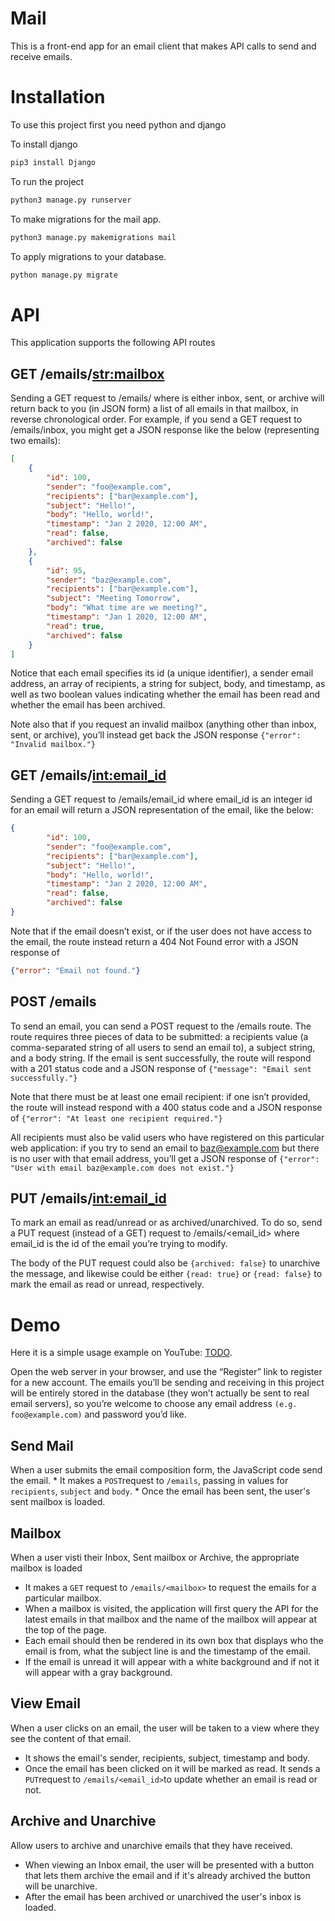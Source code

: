 # Mail

This is a front-end app for an email client that makes API calls to send and receive emails.

# Installation 

To use this project first you need python and django

To install django
```bash
pip3 install Django
```

To run the project
```bash
python3 manage.py runserver
```

To make migrations for the mail app.
```bash
python3 manage.py makemigrations mail
```

To apply migrations to your database.
```bash
python manage.py migrate
```

# API

This application supports the following API routes

## GET /emails/<str:mailbox>

Sending a GET request to /emails/<mailbox> where <mailbox> is either inbox, sent, or archive will return back to you (in JSON form) a list of all emails in that mailbox, in reverse chronological order. For example, if you send a GET request to /emails/inbox, you might get a JSON response like the below (representing two emails):
```json
[
    {
        "id": 100,
        "sender": "foo@example.com",
        "recipients": ["bar@example.com"],
        "subject": "Hello!",
        "body": "Hello, world!",
        "timestamp": "Jan 2 2020, 12:00 AM",
        "read": false,
        "archived": false
    },
    {
        "id": 95,
        "sender": "baz@example.com",
        "recipients": ["bar@example.com"],
        "subject": "Meeting Tomorrow",
        "body": "What time are we meeting?",
        "timestamp": "Jan 1 2020, 12:00 AM",
        "read": true,
        "archived": false
    }
]
```
Notice that each email specifies its id (a unique identifier), a sender email address, an array of recipients, a string for subject, body, and timestamp, as well as two boolean values indicating whether the email has been read and whether the email has been archived.

Note also that if you request an invalid mailbox (anything other than inbox, sent, or archive), you’ll instead get back the JSON response ``{"error": "Invalid mailbox."}``

## GET /emails/<int:email_id>

Sending a GET request to /emails/email_id where email_id is an integer id for an email will return a JSON representation of the email, like the below:

```json
{
        "id": 100,
        "sender": "foo@example.com",
        "recipients": ["bar@example.com"],
        "subject": "Hello!",
        "body": "Hello, world!",
        "timestamp": "Jan 2 2020, 12:00 AM",
        "read": false,
        "archived": false
}
```

Note that if the email doesn’t exist, or if the user does not have access to the email, the route instead return a 404 Not Found error with a JSON response of 

```json
{"error": "Email not found."}
```

## POST /emails
To send an email, you can send a POST request to the /emails route. The route requires three pieces of data to be submitted: a recipients value (a comma-separated string of all users to send an email to), a subject string, and a body string. 
If the email is sent successfully, the route will respond with a 201 status code and a JSON response of  ``` {"message": "Email sent successfully."} ```

Note that there must be at least one email recipient: if one isn’t provided, the route will instead respond with a 400 status code and a JSON response of ```{"error": "At least one recipient required."}```

All recipients must also be valid users who have registered on this particular web application: if you try to send an email to baz@example.com but there is no user with that email address, you’ll get a JSON response of ```{"error": "User with email baz@example.com does not exist."} ```

## PUT /emails/<int:email_id>

To mark an email as read/unread or as archived/unarchived. To do so, send a PUT request (instead of a GET) request to /emails/<email_id> where email_id is the id of the email you’re trying to modify.

The body of the PUT request could also be ```{archived: false}``` to unarchive the message, and likewise could be either ``{read: true}`` or ``{read: false}`` to mark the email as read or unread, respectively.



# Demo

Here it is a simple usage example on YouTube: [TODO]().

Open the web server in your browser, and use the “Register” link to register for a new account. The emails you’ll be sending and receiving in this project will be entirely stored in the database (they won’t actually be sent to real email servers), so you’re welcome to choose any email address ``(e.g. foo@example.com)`` and password you’d like.

## Send Mail

When a user submits the email composition form, the JavaScript code send the email.
    * It makes a `POST`request to `/emails`, passing in values for `recipients`, `subject` and `body`.
    * Once the email has been sent, the user's sent mailbox is loaded.

## Mailbox

When a user visti their Inbox, Sent mailbox or Archive, the appropriate mailbox is loaded
* It makes a `GET` request to `/emails/<mailbox>` to request the emails for a particular mailbox.
* When a mailbox is visited, the application will first query the API for the latest emails in that mailbox and the name of the mailbox will appear at the top of the page.
* Each email should then be rendered in its own box that displays who the email is from, what the subject line is and the timestamp of the email.
* If the email is unread it will appear with a white background and if not it will appear with a gray background.

## View Email

When a user clicks on an email, the user will be taken to a view where they see the content of that email.
* It shows the email's sender, recipients, subject, timestamp and body.
* Once the email has been clicked on it will be marked as read. It sends a `PUT`request to `/emails/<email_id>`to update whether an email is read or not.

## Archive and Unarchive

Allow users to archive and unarchive emails that they have received.
* When viewing an Inbox email, the user will be presented with a button that lets them archive the email and if it's already archived the button will be unarchive.
* After the email has been archived or unarchived the user's inbox is loaded.


